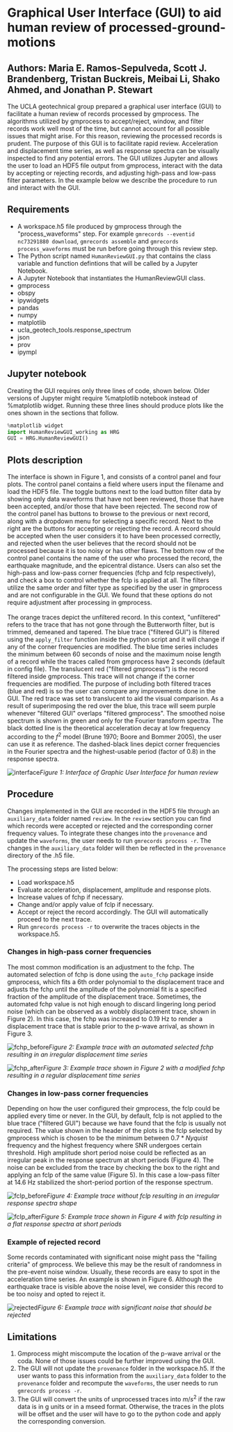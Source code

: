 # Graphical User Interface (GUI) to aid human review of processed-ground-motions

## Authors: Maria E. Ramos-Sepulveda, Scott J. Brandenberg, Tristan Buckreis, Meibai Li, Shako Ahmed, and Jonathan P. Stewart

The UCLA geotechnical group prepared a graphical user interface (GUI) to facilitate a human review of records processed by gmprocess. The algorithms utilized by gmprocess to accept/reject, window, and filter records work well most of the time, but cannot account for all possible issues that might arise. For this reason, reviewing the processed records is prudent. The purpose of this GUI is to facilitate rapid review. Acceleration and displacement time series, as well as response spectra can be visually inspected to find any potential errors. The GUI utilizes Jupyter and allows the user to load an HDF5 file output from gmprocess, interact with the data by accepting or rejecting records, and adjusting high-pass and low-pass filter parameters. In the example below we describe the procedure to run and interact with the GUI.

## Requirements
- A workspace.h5 file produced by gmprocess through the "process_waveforms" step. For example `gmrecords --eventid nc73291880 download`, `gmrecords assemble` and `gmrecords process_waveforms` must be run before going through this review step. 
- The Python script named `HumanReviewGUI.py` that contains the class variable and function defintions that will be called by a Jupyter Notebook. 
- A Jupyter Notebook that instantiates the HumanReviewGUI class.
- gmprocess
- obspy
- ipywidgets
- pandas
- numpy
- matplotlib
- ucla_geotech_tools.response_spectrum
- json
- prov
- ipympl

## Jupyter notebook

Creating the GUI requires only three lines of code, shown below. Older versions of Jupyter might require %matplotlib notebook instead of %matplotlib widget. Running these three lines should produce plots like the ones shown in the sections that follow.

```python
%matplotlib widget
import HumanReviewGUI_working as HRG
GUI = HRG.HumanReviewGUI()
```

## Plots description
The interface is shown in Figure 1, and consists of a control panel and four plots. The control panel contains a field where users input the filename and load the HDF5 file. The toggle buttons next to the load button filter data by showing only data waveforms that have not been reviewed, those that have been accepted, and/or those that have been rejected. The second row of the control panel has buttons to browse to the previous or next record, along with a dropdown menu for selecting a specific record. Next to the right are the buttons for accepting or rejecting the record. A record should be accepted when the user considers it to have been processed correctly, and rejected when the user believes that the record should not be processed because it is too noisy or has other flaws. The bottom row of the control panel contains the name of the user who processed the record, the earthquake magnitude, and the epicentral distance. Users can also set the high-pass and low-pass corner frequencies (fchp and fclp respectively), and check a box to control whether the fclp is applied at all. The filters utilize the same order and filter type as specified by the user in gmprocess and are not configurable in the GUI. We found that these options do not require adjustment after processing in gmprocess.
<br/><br/>
The orange traces depict the unfiltered record. In this context, "unfiltered" refers to the trace that has not gone through the Butterworth filter, but is trimmed, demeaned and tapered. The blue trace ("filtered GUI") is filtered using the `apply_filter` function inside the python script and it will change if any of the corner frequencies are modified. The blue time series includes the minimum between 60 seconds of noise and the maximum noise length of a record while the traces called from gmprocess have 2 seconds (default in config file). The translucent red ("filtered gmprocess") is the record filtered inside gmprocess. This trace will not change if the corner frequencies are modified. The purpose of including both filtered traces (blue and red) is so the user can compare any improvements done in the GUI. The red trace was set to translucent to aid the visual comparison. As a result of superimposing the red over the blue, this trace will seem purple whenever "filtered GUI" overlaps "filtered gmprocess". The smoothed noise spectrum is shown in green and only for the Fourier transform spectra. The black dotted line is the theoretical acceleration decay at low frequency according to the $f^2$ model (Brune 1970; Boore and Bommer 2005), the user can use it as reference. The dashed-black lines depict corner frequencies in the Fourier spectra and the highest-usable period (factor of 0.8) in the response spectra. 

![interface](HumanReviewGUI/img/interface2.png)*Figure 1: Interface of Graphic User Interface for human review*

## Procedure
Changes implemented in the GUI are recorded in the HDF5 file through an `auxiliary_data` folder named `review`. In the `review` section you can find which records were accepted or rejected and the corresponding corner frequency values. To integrate these changes into the `provenance` and update the `waveforms`, the user needs to run `gmrecords process -r`. The changes in the `auxiliary_data` folder will then be reflected in the `provenance` directory of the .h5 file.

The processing steps are listed below:
- Load workspace.h5
- Evaluate acceleration, displacement, amplitude and response plots.
- Increase values of fchp if necessary.
- Change and/or apply value of fclp if necessary.
- Accept or reject the record accordingly. The GUI will automatically proceed to the next trace.
- Run `gmrecords process -r` to overwrite the traces objects in the workspace.h5.

### Changes in high-pass corner frequencies
The most common modification is an adjustment to the fchp. The automated selection of fchp is done using the `auto_fchp` package inside gmprocess, which fits a 6th order polynomial to the displacement trace and adjusts the fchp until the amplitude of the polynomial fit is a specified fraction of the amplitude of the displacement trace. Sometimes, the automated fchp value is not high enough to discard lingering long period noise (which can be observed as a wobbly displacement trace, shown in Figure 2). In this case, the fchp was increased to 0.19 Hz to render a displacement trace that is stable prior to the p-wave arrival, as shown in Figure 3.

![fchp_before](fchp_before2.png)*Figure 2: Example trace with an automated selected fchp resulting in an irregular displacement time series*

![fchp_after](fchp_after2.png)*Figure 3: Example trace shown in Figure 2 with a modified fchp resulting in a regular displacement time series*

### Changes in low-pass corner frequencies
Depending on how the user configured their gmprocess, the fclp could be applied every time or never. In the GUI, by default, fclp is not applied to the blue trace ("filtered GUI") because we have found that the fclp is usually not required. The value shown in the header of the plots is the fclp selected by gmprocess which is chosen to be the minimum between $0.7*Nyquist$ frequency and the highest frequency where SNR undergoes certain threshold. High amplitude short period noise could be reflected as an irregular peak in the response spectrum at short periods (Figure 4). The noise can be excluded from the trace by checking the box to the right and applying an fclp of the same value (Figure 5). In this case a low-pass filter at 14.6 Hz stabilized the short-period portion of the response spectrum.

![fclp_before](fclp_before2.png)*Figure 4: Example trace without fclp resulting in an irregular response spectra shape*

![fclp_after](fclp_after2.png)*Figure 5: Example trace shown in Figure 4 with fclp resulting in a flat response spectra at short periods*

### Example of rejected record
Some records contaminated with significant noise might pass the "failing criteria" of gmprocess. We believe this may be the result of randomness in the pre-event noise window. Usually, these records are easy to spot in the acceleration time series. An example is shown in Figure 6. Although the earthquake trace is visible above the noise level, we consider this record to be too noisy and opted to reject it.

![rejected](rejected2.png)*Figure 6: Example trace with significant noise that should be rejected*

## Limitations
1. Gmprocess might miscompute the location of the p-wave arrival or the coda. None of those issues could be further improved using the GUI. 
2. The GUI will not update the `provenance` folder in the workspace.h5. If the user wants to pass this information from the `auxiliary_data` folder to the `provenance` folder and recompute the `waveforms`, the user needs to run `gmrecords process -r`.
3. The GUI will convert the units of unprocessed traces into $m/s^2$ if the raw data is in g units or in a mseed format. Otherwise, the traces in the plots will be offset and the user will have to go to the python code and apply the corresponding conversion.
